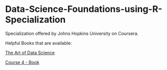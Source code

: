 # Data-Science-Foundations-using-R-Specialization

Specialization offered by Johns Hopkins University on Coursera. 

Helpful Books that are available:

[The Art of Data Science](https://leanpub.com/artofdatascience/)

[Course 4 - Book](https://leanpub.com/exdata?utm_source=coursera&utm_medium=CourseraEmail&utm_campaign=Coursera)
